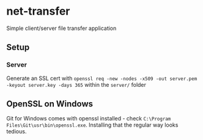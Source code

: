 # net-transfer
Simple client/server file transfer application

## Setup
### Server
Generate an SSL cert with `openssl req -new -nodes -x509 -out server.pem -keyout server.key -days 365` within the `server/` folder

## OpenSSL on Windows
Git for Windows comes with openssl installed - check `C:\Program Files\Git\usr\bin\openssl.exe`. Installing that the regular way looks tedious.